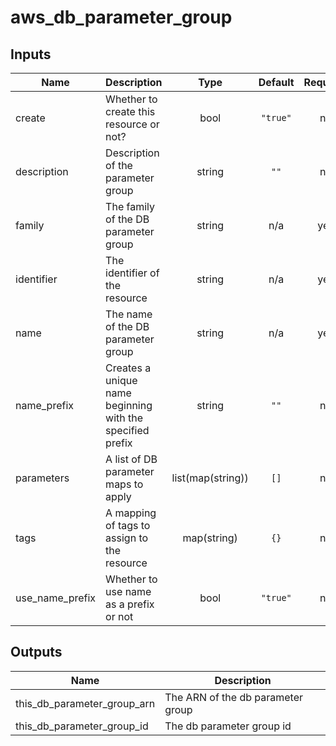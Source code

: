 # aws_db_parameter_group

<!-- BEGINNING OF PRE-COMMIT-TERRAFORM DOCS HOOK -->
## Inputs

| Name | Description | Type | Default | Required |
|------|-------------|:----:|:-----:|:-----:|
| create | Whether to create this resource or not? | bool | `"true"` | no |
| description | Description of the parameter group | string | `""` | no |
| family | The family of the DB parameter group | string | n/a | yes |
| identifier | The identifier of the resource | string | n/a | yes |
| name | The name of the DB parameter group | string | n/a | yes |
| name\_prefix | Creates a unique name beginning with the specified prefix | string | `""` | no |
| parameters | A list of DB parameter maps to apply | list(map(string)) | `[]` | no |
| tags | A mapping of tags to assign to the resource | map(string) | `{}` | no |
| use\_name\_prefix | Whether to use name as a prefix or not | bool | `"true"` | no |

## Outputs

| Name | Description |
|------|-------------|
| this\_db\_parameter\_group\_arn | The ARN of the db parameter group |
| this\_db\_parameter\_group\_id | The db parameter group id |

<!-- END OF PRE-COMMIT-TERRAFORM DOCS HOOK -->
